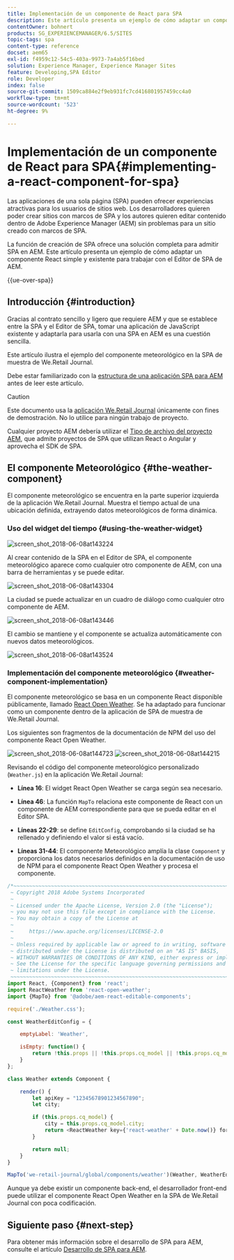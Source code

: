 ```yaml
---
title: Implementación de un componente de React para SPA
description: Este artículo presenta un ejemplo de cómo adaptar un componente React simple y existente para trabajar con el Editor de SPA de Adobe Experience Manager (AEM).
contentOwner: bohnert
products: SG_EXPERIENCEMANAGER/6.5/SITES
topic-tags: spa
content-type: reference
docset: aem65
exl-id: f4959c12-54c5-403a-9973-7a4ab5f16bed
solution: Experience Manager, Experience Manager Sites
feature: Developing,SPA Editor
role: Developer
index: false
source-git-commit: 1509ca884e2f9eb931fc7cd416801957459cc4a0
workflow-type: tm+mt
source-wordcount: '523'
ht-degree: 9%

---
```



# Implementación de un componente de React para SPA{#implementing-a-react-component-for-spa}

Las aplicaciones de una sola página (SPA) pueden ofrecer experiencias atractivas para los usuarios de sitios web. Los desarrolladores quieren poder crear sitios con marcos de SPA y los autores quieren editar contenido dentro de Adobe Experience Manager (AEM) sin problemas para un sitio creado con marcos de SPA.

La función de creación de SPA ofrece una solución completa para admitir SPA en AEM. Este artículo presenta un ejemplo de cómo adaptar un componente React simple y existente para trabajar con el Editor de SPA de AEM.

{{ue-over-spa}}

## Introducción {#introduction}

Gracias al contrato sencillo y ligero que requiere AEM y que se establece entre la SPA y el Editor de SPA, tomar una aplicación de JavaScript existente y adaptarla para usarla con una SPA en AEM es una cuestión sencilla.

Este artículo ilustra el ejemplo del componente meteorológico en la SPA de muestra de We.Retail Journal.

Debe estar familiarizado con la [estructura de una aplicación SPA para AEM](/help/sites-developing/spa-getting-started-react.md) antes de leer este artículo.

>[!CAUTION]
>Este documento usa la [aplicación We.Retail Journal](https://github.com/adobe/aem-sample-we-retail-journal) únicamente con fines de demostración. No lo utilice para ningún trabajo de proyecto.
>
>Cualquier proyecto AEM debería utilizar el [Tipo de archivo del proyecto AEM](https://experienceleague.adobe.com/docs/experience-manager-core-components/using/developing/archetype/overview.html?lang=es), que admite proyectos de SPA que utilizan React o Angular y aprovecha el SDK de SPA.

## El componente Meteorológico {#the-weather-component}

El componente meteorológico se encuentra en la parte superior izquierda de la aplicación We.Retail Journal. Muestra el tiempo actual de una ubicación definida, extrayendo datos meteorológicos de forma dinámica.

### Uso del widget del tiempo {#using-the-weather-widget}

![screen_shot_2018-06-08at143224](assets/screen_shot_2018-06-08at143224.png)

Al crear contenido de la SPA en el Editor de SPA, el componente meteorológico aparece como cualquier otro componente de AEM, con una barra de herramientas y se puede editar.

![screen_shot_2018-06-08at143304](assets/screen_shot_2018-06-08at143304.png)

La ciudad se puede actualizar en un cuadro de diálogo como cualquier otro componente de AEM.

![screen_shot_2018-06-08at143446](assets/screen_shot_2018-06-08at143446.png)

El cambio se mantiene y el componente se actualiza automáticamente con nuevos datos meteorológicos.

![screen_shot_2018-06-08at143524](assets/screen_shot_2018-06-08at143524.png)

### Implementación del componente meteorológico {#weather-component-implementation}

El componente meteorológico se basa en un componente React disponible públicamente, llamado [React Open Weather](https://www.npmjs.com/package/react-open-weather). Se ha adaptado para funcionar como un componente dentro de la aplicación de SPA de muestra de We.Retail Journal.

Los siguientes son fragmentos de la documentación de NPM del uso del componente React Open Weather.

![screen_shot_2018-06-08at144723](assets/screen_shot_2018-06-08at144723.png) ![screen_shot_2018-06-08at144215](assets/screen_shot_2018-06-08at144215.png)

Revisando el código del componente meteorológico personalizado (`Weather.js`) en la aplicación We.Retail Journal:

* **Línea 16**: El widget React Open Weather se carga según sea necesario.
* **Línea 46**: La función `MapTo` relaciona este componente de React con un componente de AEM correspondiente para que se pueda editar en el Editor SPA.

* **Líneas 22-29**: se define `EditConfig`, comprobando si la ciudad se ha rellenado y definiendo el valor si está vacío.

* **Líneas 31-44**: El componente Meteorológico amplía la clase `Component` y proporciona los datos necesarios definidos en la documentación de uso de NPM para el componente React Open Weather y procesa el componente.

```javascript
/*~~~~~~~~~~~~~~~~~~~~~~~~~~~~~~~~~~~~~~~~~~~~~~~~~~~~~~~~~~~~~~~~~~~~~~~~~~~~~~
 ~ Copyright 2018 Adobe Systems Incorporated
 ~
 ~ Licensed under the Apache License, Version 2.0 (the "License");
 ~ you may not use this file except in compliance with the License.
 ~ You may obtain a copy of the License at
 ~
 ~     https://www.apache.org/licenses/LICENSE-2.0
 ~
 ~ Unless required by applicable law or agreed to in writing, software
 ~ distributed under the License is distributed on an "AS IS" BASIS,
 ~ WITHOUT WARRANTIES OR CONDITIONS OF ANY KIND, either express or implied.
 ~ See the License for the specific language governing permissions and
 ~ limitations under the License.
 ~~~~~~~~~~~~~~~~~~~~~~~~~~~~~~~~~~~~~~~~~~~~~~~~~~~~~~~~~~~~~~~~~~~~~~~~~~~~~*/
import React, {Component} from 'react';
import ReactWeather from 'react-open-weather';
import {MapTo} from '@adobe/aem-react-editable-components';

require('./Weather.css');

const WeatherEditConfig = {

    emptyLabel: 'Weather',

    isEmpty: function() {
        return !this.props || !this.props.cq_model || !this.props.cq_model.city || this.props.cq_model.city.trim().length < 1;
    }
};

class Weather extends Component {

    render() {
        let apiKey = "12345678901234567890";
        let city;

        if (this.props.cq_model) {
            city = this.props.cq_model.city;
            return <ReactWeather key={'react-weather' + Date.now()} forecast="today" apikey={apiKey} type="city" city={city} />
        }

        return null;
    }
}

MapTo('we-retail-journal/global/components/weather')(Weather, WeatherEditConfig);
```

Aunque ya debe existir un componente back-end, el desarrollador front-end puede utilizar el componente React Open Weather en la SPA de We.Retail Journal con poca codificación.

## Siguiente paso {#next-step}

Para obtener más información sobre el desarrollo de SPA para AEM, consulte el artículo [Desarrollo de SPA para AEM](/help/sites-developing/spa-architecture.md).
